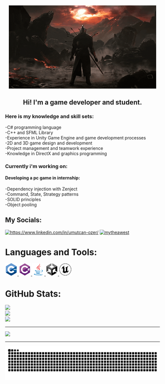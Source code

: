 <p align="center">
  <img src="ds.gif" alt="GIF">
</p>



<h2 align="center">Hi! I'm a game developer and student.</h2>
<h3>Here is my knowledge and skill sets:</h3>
<p>-C# programming language<br/>
-C++ and SFML Library<br/>
-Experience in Unity Game Engine and game development processes<br/>
-2D and 3D game design and development<br/>
-Project management and teamwork experience<br/>
-Knowledge in DirectX and graphics programming
</p>


<h3>Currently i'm working on:</h3>
<h4>Developing a pc game in internship:</h4>
<p>-Dependency injection with Zenject<br/>
  -Command, State, Strategy patterns<br/>
  -SOLID principles<br/>
  -Object pooling<br/>
</p>



## My Socials:
<p align="left">
<a href="https://linkedin.com/in/umutcan-ozer/" target="blank"><img align="center" src="https://raw.githubusercontent.com/rahuldkjain/github-profile-readme-generator/master/src/images/icons/Social/linked-in-alt.svg" alt="https://www.linkedin.com/in/umutcan-ozer/" height="30" width="40" /></a>
<a href="https://www.hackerrank.com/mytheawest" target="blank"><img align="center" src="https://raw.githubusercontent.com/rahuldkjain/github-profile-readme-generator/master/src/images/icons/Social/hackerrank.svg" alt="mytheawest" height="30" width="40" /></a>
</p>

# Languages and Tools:
<p align="left"> <a href="https://www.w3schools.com/cpp/" target="_blank" rel="noreferrer"> <img src="https://raw.githubusercontent.com/devicons/devicon/master/icons/cplusplus/cplusplus-original.svg" alt="cplusplus" width="40" height="40"/> </a> <a href="https://www.w3schools.com/cs/" target="_blank" rel="noreferrer"> <img src="https://raw.githubusercontent.com/devicons/devicon/master/icons/csharp/csharp-original.svg" alt="csharp" width="40" height="40"/> </a> <a href="https://www.java.com" target="_blank" rel="noreferrer"> <img src="https://raw.githubusercontent.com/devicons/devicon/master/icons/java/java-original.svg" alt="java" width="40" height="40"/> </a> <a href="https://unity.com/" target="_blank" rel="noreferrer"> <img src="https://raw.githubusercontent.com/devicons/devicon/master/icons/unity/unity-original.svg" alt="unity" width="40" height="40"/> </a> <a href="https://www.unrealengine.com/" target="_blank" rel="noreferrer"> <img src="https://raw.githubusercontent.com/devicons/devicon/master/icons/unrealengine/unrealengine-original.svg" alt="unity" width="40" height="40"/> </a></p>


# GitHub Stats:
![](https://github-readme-stats.vercel.app/api?username=umutcanozer&theme=tokyonight&hide_border=false&include_all_commits=false&count_private=false)<br/>
![](https://github-readme-streak-stats.herokuapp.com/?user=umutcanozer&theme=tokyonight&hide_border=false)<br/>
![](https://github-readme-stats.vercel.app/api/top-langs/?username=umutcanozer&theme=tokyonight&hide_border=false&include_all_commits=false&count_private=false&layout=compact)


---
[![](https://visitcount.itsvg.in/api?id=umutcanozer&icon=5&color=6)](https://visitcount.itsvg.in)

---
<picture>
  <source media="(prefers-color-scheme: dark)" srcset="https://raw.githubusercontent.com/umutcanozer/umutcanozer/output/github-contribution-grid-snake-dark.svg">
  <source media="(prefers-color-scheme: light)" srcset="https://raw.githubusercontent.com/umutcanozer/umutcanozer/output/github-contribution-grid-snake.svg">
  <img alt="github contribution grid snake animation" src="https://raw.githubusercontent.com/umutcanozer/umutcanozer/output/github-contribution-grid-snake.svg">
</picture>

